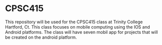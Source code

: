 # CPSC415
This repository will be used for the CPSC415 class at Trinity College  Hartford, Ct. This class focuses on mobile computing using the IOS and Android platforms. The class will have seven mobil app for projects that will be created on the android platform.

